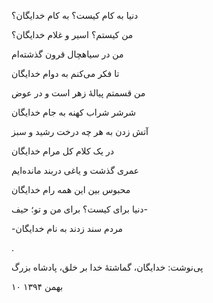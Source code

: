 <!-- 
.. title: به نام خدایگان
.. slug: be-name-khodayegan
.. date: 2016-01-30 10:11:23 UTC
.. tags: غزل
.. category: 
.. link: 
.. description: 
.. type: text
-->

دنیا به کام کیست؟ به کام خدایگان؟

من کیستم؟ اسیر و غلام خدایگان؟

من در سیاهچال قرون گذشته‌ام

تا فکر می‌کنم به دوام خدایگان

من قسمتم پیالهٔ زهر است و در عوض

شرشر شراب کهنه به جام خدایگان

آتش زدن به هر چه درخت رشید و سبز

در یک کلام کل مرام خدایگان

عمری گذشت و یاغی دربند مانده‌ایم

محبوس بین این همه رام خدایگان

دنیا برای کیست؟ برای من و تو؛ حیف-

-مردم سند زدند به نام خدایگان

.

پی‌نوشت: خدایگان، گماشتهٔ خدا بر خلق، پادشاه بزرگ

۱۰ بهمن ۱۳۹۴
